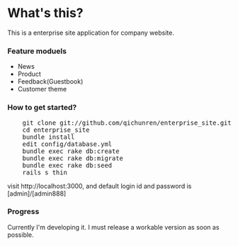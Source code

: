 # What's this?

This is a enterprise site application for company website.

### Feature moduels

- News
- Product
- Feedback(Guestbook)
- Customer theme

### How to get started?

<pre>
    git clone git://github.com/qichunren/enterprise_site.git
    cd enterprise_site
    bundle install
    edit config/database.yml
    bundle exec rake db:create
    bundle exec rake db:migrate
    bundle exec rake db:seed
    rails s thin
</pre>
visit http://localhost:3000, and default login id and password is [admin]/[admin888]


### Progress

Currently I'm developing it. I must release a workable version as soon as possible.